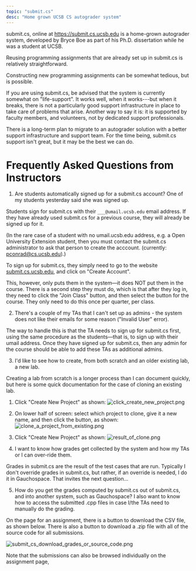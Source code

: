 ```yaml
---
topic: "submit.cs"
desc: "Home grown UCSB CS autograder system"
---
```


submit.cs, online at <https://submit.cs.ucsb.edu> is a home-grown autograder system, developed by Bryce Boe as
part of his Ph.D. dissertation while he was a student at UCSB.

Reusing programming assignments that are already set up in submit.cs is relatively straightforward.

Constructing new programming assignments can be somewhat tedious, but is possible.

If you are using submit.cs, be advised that the system is currently somewhat on "life-support".     It works well, when it works---but
when it breaks, there is not a particularly good support infrastructure in place to take care of problems that arise.   Another way to say it is: 
it is supported by faculty members, and volunteers, not by dedicated support professionals.

There is a long-term plan to migrate to an autograder solution with a better support infrastructure and support team.   For the time being,
submit.cs support isn't great, but it may be the best we can do.


# Frequently Asked Questions from Instructors

1. Are students automatically signed up for a submit.cs account? One of my students yesterday said she was signed up.

Students sign for submit.cs with their `___@umail.ucsb.edu` email address.    If they have already used submit.cs for a previous course, they will already be signed up for it.    

(In the rare case of a student with no umail.ucsb.edu address, e.g. a Open University Extension student, then you must contact the submit.cs administrator to ask that person to create the acccount.  (currently: pconrad@cs.ucsb.edu).)

To sign up for submit.cs, they simply need to go to the website [submit.cs.ucsb.edu](https://submit.cs.ucsb.edu), and click on "Create Account".     

This, however, only puts them in the system&mdash;it does NOT put them in the course.  There is a second step they must do, which is that after they log in, they need to click the "Join Class" button, and then select the button for the course.  They only need to do this once per quarter, per class.


2. There's a couple of my TAs that I can't set up as admins - the system does not like their emails for some reason ("Invalid User" error).

The way to handle this is that the TA needs to sign up for submit.cs first, using the same procedure as the students&mdash;that is, to sign up with their umail address.    Once they have signed up for submit.cs, then any admin for the course should be able to add these TAs as additional admins.


3. I'd like to see how to create, from both scratch and an older existing lab, a new lab.

Creating a lab from scratch is a longer process than I can document quickly, but here is some quick documentation for the case of cloning an existing lab.

   1.  Click "Create New Project" as shown:
       ![click_create_new_project.png](click_create_new_project.png)
   1.  On lower half of screen: select which project to clone, give it a new name, and then click the button, as shown:
       ![clone_a_project_from_existing.png](clone_a_project_from_existing.png)
   1.  Click "Create New Project" as shown:
       ![result_of_clone.png](result_of_clone.png)


4. I want to know how grades get collected by the system and how my TAs or I can over-ride them.

Grades in submit.cs are the result of the test cases that are run.     Typically I don't override grades in submit.cs, but rather, if an override is needed, I do it in Gauchospace.  That invites the next question...

5. How do you get the grades computed by submit.cs out of submit.cs, and into another system, such as Gauchospace?
    I also want to know how to access the submitted .cpp files in case I/the TAs need to manually do the grading.

On the page for an assignment, there is a button to download the CSV file, as shown below.   There is also a button
to download a .zip file with all of the source code for all submissions.

![submit_cs_download_grades_or_source_code.png](submit_cs_download_grades_or_source_code.png)

Note that the submissions can also be browsed individually on the assignment page,
